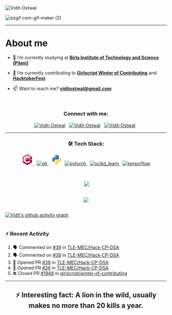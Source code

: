 <p align="left"> <img src="https://komarev.com/ghpvc/?username=Vidit-Ostwal&label=Profile%20views&color=0e75b6&style=flat" alt="Vidit-Ostwal" /> </p>


![ezgif com-gif-maker (2)](https://user-images.githubusercontent.com/65944284/135332547-ff38d8ec-113d-47ae-b426-e5a023f5b907.gif)

<hr/>


<h1><b>About me</b></h1> 

- 🔭 I’m currently studying at [**Birla Institute of Technology and Science (Pilani)**](https://www.bits-pilani.ac.in/)<p> </p>
- 🌱 I’m currently contributing to [**Girlscript Winter of Contributing**](https://github.com/girlscript/winter-of-contributing) and [**HacktoberFest**](https://hacktoberfest.digitalocean.com/register)<p> </p>
- 📫 Want to reach me? **viditostwal@gmail.com** <p> </p>

<br>
<h3 align="center"><b>Connect with me:</b></h3>
<p align="center">  
<a href="https://www.linkedin.com/in/vidit-ostwal-35022019b/" target="blank"><img align="center" src="https://raw.githubusercontent.com/rahuldkjain/github-profile-readme-generator/master/src/images/icons/Social/linked-in-alt.svg" alt="Vidit-Ostwal" height="40" width="40" /></a>&nbsp;&nbsp;
<a href="https://www.facebook.com/vidit.ostwal/" target="blank"><img align="center" src="https://raw.githubusercontent.com/rahuldkjain/github-profile-readme-generator/master/src/images/icons/Social/facebook.svg" alt="Vidit-Ostwal" height="40" width="40" /></a>&nbsp;&nbsp;
<a href="https://www.instagram.com/viditostwal/" target="blank"><img align="center" src="https://raw.githubusercontent.com/rahuldkjain/github-profile-readme-generator/master/src/images/icons/Social/instagram.svg" alt="Vidit-Ostwal" height="40" width="40" /></a>&nbsp;&nbsp;
</p>

<hr>
<h3 align="center"><b> 🛠 Tech Stack:</b></h3>

<p align="center">
<a href="https://www.w3schools.com/cpp/" target="_blank"> <img src="https://raw.githubusercontent.com/devicons/devicon/master/icons/cplusplus/cplusplus-original.svg" alt="cplusplus" width="35" height="35"/> </a>&nbsp;
<a href="https://git-scm.com/" target="_blank"> <img src="https://www.vectorlogo.zone/logos/git-scm/git-scm-icon.svg" alt="git" width="35" height="35"/> </a>&nbsp;
<a href="https://www.python.org" target="_blank"><img src="https://raw.githubusercontent.com/devicons/devicon/master/icons/python/python-original.svg" alt="python" width="35" height="35"/></a>&nbsp;
<a href="https://pytorch.org/" target="_blank"> <img src="https://www.vectorlogo.zone/logos/pytorch/pytorch-icon.svg" alt="pytorch" width="35" height="35"/> </a>&nbsp;
<a href="https://scikit-learn.org/" target="_blank"> <img src="https://upload.wikimedia.org/wikipedia/commons/0/05/Scikit_learn_logo_small.svg" alt="scikit_learn" width="35" height="35"/> </a>&nbsp;
<a href="https://www.tensorflow.org" target="_blank"> <img src="https://www.vectorlogo.zone/logos/tensorflow/tensorflow-icon.svg" alt="tensorflow" width="30" height="30"/> </a> </p>


<br> 
<p align ="center">&nbsp;<img align="center" src="https://github-readme-stats.vercel.app/api?username=Vidit-Ostwal&show_icons=true&count_private=true&theme=cobalt" />
<br> 
<br>
<p align="center"><img align="center" src="http://github-readme-streak-stats.herokuapp.com?user=Vidit-Ostwal&theme=cobalt" />
<br>
<br>
  
[![Vidit's github activity graph](https://activity-graph.herokuapp.com/graph?username=Vidit-Ostwal&bg_color=000000&color=1fdbd8&line=ff5c5c&point=1adbce&area=true&hide_border=true)](https://github.com/ashutosh00710/github-readme-activity-graph)
<br>
  <br>
  
### :zap: Recent Activity

  <!--START_SECTION:activity-->
1. 🗣 Commented on [#38](https://github.com/TLE-MEC/Hack-CP-DSA/issues/38) in [TLE-MEC/Hack-CP-DSA](https://github.com/TLE-MEC/Hack-CP-DSA)
2. 🗣 Commented on [#38](https://github.com/TLE-MEC/Hack-CP-DSA/issues/38) in [TLE-MEC/Hack-CP-DSA](https://github.com/TLE-MEC/Hack-CP-DSA)
3. 💪 Opened PR [#38](https://github.com/TLE-MEC/Hack-CP-DSA/pull/38) in [TLE-MEC/Hack-CP-DSA](https://github.com/TLE-MEC/Hack-CP-DSA)
4. 💪 Opened PR [#26](https://github.com/TLE-MEC/Hack-CP-DSA/pull/26) in [TLE-MEC/Hack-CP-DSA](https://github.com/TLE-MEC/Hack-CP-DSA)
5. ❌ Closed PR [#1948](https://github.com/girlscript/winter-of-contributing/pull/1948) in [girlscript/winter-of-contributing](https://github.com/girlscript/winter-of-contributing)
<!--END_SECTION:activity-->

---
  
  
  <h2>
<p align="center"> ⚡ Interesting fact: A lion in the wild, usually makes no more than 20 kills a year.  
</h2>

